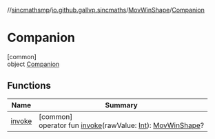 //[sincmathsmp](../../../../index.md)/[io.github.gallvp.sincmaths](../../index.md)/[MovWinShape](../index.md)/[Companion](index.md)

# Companion

[common]\
object [Companion](index.md)

## Functions

| Name | Summary |
|---|---|
| [invoke](invoke.md) | [common]<br>operator fun [invoke](invoke.md)(rawValue: [Int](https://kotlinlang.org/api/latest/jvm/stdlib/kotlin/-int/index.html)): [MovWinShape](../index.md)? |
